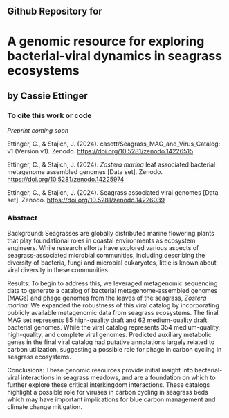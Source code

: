 ## Github Repository for
#   A genomic resource for exploring bacterial-viral dynamics in seagrass ecosystems

## by Cassie Ettinger

### To cite this work or code

<i> Preprint coming soon </i>

Ettinger, C., & Stajich, J. (2024). casett/Seagrass_MAG_and_Virus_Catalog: v1 (Version v1). Zenodo. https://doi.org/10.5281/zenodo.14226515

Ettinger, C., & Stajich, J. (2024). <i>Zostera marina</i> leaf associated bacterial metagenome assembled genomes [Data set]. Zenodo. https://doi.org/10.5281/zenodo.14225974

Ettinger, C., & Stajich, J. (2024). Seagrass associated viral genomes [Data set]. Zenodo. https://doi.org/10.5281/zenodo.14226039

### Abstract

Background: Seagrasses are globally distributed marine flowering plants that play foundational roles in coastal environments as ecosystem engineers. While research efforts have explored various aspects of seagrass-associated microbial communities, including describing the diversity of bacteria, fungi and microbial eukaryotes, little is known about viral diversity in these communities. 

Results: To begin to address this, we leveraged metagenomic sequencing data to generate a catalog of bacterial metagenome-assembled genomes (MAGs) and phage genomes from the leaves of the seagrass, <i>Zostera marina</i>. We expanded the robustness of this viral catalog by incorporating publicly available metagenomic data from seagrass ecosystems. The final MAG set represents 85 high-quality draft and 62 medium-quality draft bacterial genomes. While the viral catalog represents 354 medium-quality, high-quality, and complete viral genomes. Predicted auxiliary metabolic genes in the final viral catalog had putative annotations largely related to carbon utilization, suggesting a possible role for phage in carbon cycling in seagrass ecosystems. 

Conclusions: These genomic resources provide initial insight into bacterial-viral interactions in seagrass meadows, and are a foundation on which to further explore these critical interkingdom interactions. These catalogs highlight a possible role for viruses in carbon cycling in seagrass beds which may have important implications for blue carbon management and climate change mitigation.



 

